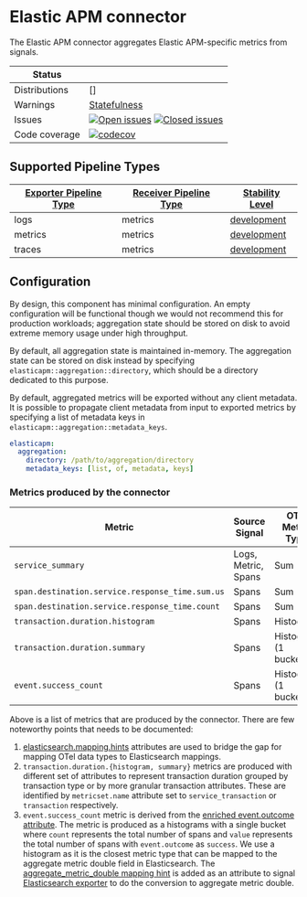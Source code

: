 # Elastic APM connector

The Elastic APM connector aggregates Elastic APM-specific metrics from signals.

<!-- status autogenerated section -->
| Status        |           |
| ------------- |-----------|
| Distributions | [] |
| Warnings      | [Statefulness](#warnings) |
| Issues        | [![Open issues](https://img.shields.io/github/issues-search/elastic/opentelemetry-collector-components?query=is%3Aissue%20is%3Aopen%20label%3Aconnector%2Felasticapm%20&label=open&color=orange&logo=opentelemetry)](https://github.com/elastic/opentelemetry-collector-components/issues?q=is%3Aopen+is%3Aissue+label%3Aconnector%2Felasticapm) [![Closed issues](https://img.shields.io/github/issues-search/elastic/opentelemetry-collector-components?query=is%3Aissue%20is%3Aclosed%20label%3Aconnector%2Felasticapm%20&label=closed&color=blue&logo=opentelemetry)](https://github.com/elastic/opentelemetry-collector-components/issues?q=is%3Aclosed+is%3Aissue+label%3Aconnector%2Felasticapm) |
| Code coverage | [![codecov](https://codecov.io/github/elastic/opentelemetry-collector-components/graph/main/badge.svg?component=connector_elasticapm)](https://app.codecov.io/gh/elastic/opentelemetry-collector-components/tree/main/?components%5B0%5D=connector_elasticapm&displayType=list) |

[development]: https://github.com/open-telemetry/opentelemetry-collector/blob/main/docs/component-stability.md#development

## Supported Pipeline Types

| [Exporter Pipeline Type] | [Receiver Pipeline Type] | [Stability Level] |
| ------------------------ | ------------------------ | ----------------- |
| logs | metrics | [development] |
| metrics | metrics | [development] |
| traces | metrics | [development] |

[Exporter Pipeline Type]: https://github.com/open-telemetry/opentelemetry-collector/blob/main/connector/README.md#exporter-pipeline-type
[Receiver Pipeline Type]: https://github.com/open-telemetry/opentelemetry-collector/blob/main/connector/README.md#receiver-pipeline-type
[Stability Level]: https://github.com/open-telemetry/opentelemetry-collector/blob/main/docs/component-stability.md#stability-levels
<!-- end autogenerated section -->

## Configuration

By design, this component has minimal configuration. An empty configuration will be functional
though we would not recommend this for production workloads; aggregation state should be stored
on disk to avoid extreme memory usage under high throughput.

By default, all aggregation state is maintained in-memory. The aggregation state can be stored
on disk instead by specifying `elasticapm::aggregation::directory`, which should be a directory
dedicated to this purpose.

By default, aggregated metrics will be exported without any client metadata. It is possible to
propagate client metadata from input to exported metrics by specifying a list of metadata keys
in `elasticapm::aggregation::metadata_keys`.

```yaml
elasticapm:
  aggregation:
    directory: /path/to/aggregation/directory
    metadata_keys: [list, of, metadata, keys]
```

### Metrics produced by the connector

| Metric                                          | Source Signal       | OTel Metric Type     | ES Mapping Type         |
| ----------------------------------------------- | ------------------- | -------------------- | ----------------------- |
| `service_summary`                               | Logs, Metric, Spans | Sum                  | Double                  |
| `span.destination.service.response_time.sum.us` | Spans               | Sum                  | Double                  |
| `span.destination.service.response_time.count`  | Spans               | Sum                  | Double                  |
| `transaction.duration.histogram`                | Spans               | Histogram            | [Histogram](https://www.elastic.co/guide/en/elasticsearch/reference/current/histogram.html)               |
| `transaction.duration.summary`                  | Spans               | Histogram (1 bucket) | [Aggregate Metric Double](https://www.elastic.co/guide/en/elasticsearch/reference/current/aggregate-metric-double.html) |
| `event.success_count`                           | Spans               | Histogram (1 bucket) | [Aggregate Metric Double](https://www.elastic.co/guide/en/elasticsearch/reference/current/aggregate-metric-double.html) |

Above is a list of metrics that are produced by the connector. There are few noteworthy points that needs to be documented:

1. [elasticsearch.mapping.hints](https://github.com/elastic/opentelemetry-dev/blob/main/docs/design-decisions/ingest/mapping.md#mapping-hints) attributes are used to bridge the gap for mapping OTel data types to Elasticsearch mappings.
2. `transaction.duration.{histogram, summary}` metrics are produced with different set of attributes to represent transaction duration grouped by transaction type or by more granular transaction attributes. These are identified by `metricset.name` attribute set to `service_transaction` or `transaction` respectively.
3. `event.success_count` metric is derived from the [enriched event.outcome attribute](https://github.com/elastic/opentelemetry-lib/blob/1b69a60c8a2c4f608527fa938dc4e3ab0b991089/enrichments/trace/internal/elastic/span.go#L356-L374). The metric is produced as a histograms with a single bucket where `count` represents the total number of spans and `value` represents the total number of spans with `event.outcome` as `success`. We use a histogram as it is the closest metric type that can be mapped to the aggregate metric double field in Elasticsearch. The [aggregate_metric_double mapping hint](https://github.com/elastic/opentelemetry-dev/blob/main/docs/design-decisions/ingest/mapping.md#mapping-hints) is added as an attribute to signal [Elasticsearch exporter](https://github.com/open-telemetry/opentelemetry-collector-contrib/tree/main/exporter/elasticsearchexporter) to do the conversion to aggregate metric double.
